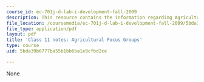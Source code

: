 ```yaml
---
course_id: ec-701j-d-lab-i-development-fall-2009
description: This resource contains the information regarding Agricultural Focus Groups.
file_location: /coursemedia/ec-701j-d-lab-i-development-fall-2009/5bda39b6777ba55b1bb6ba1e9cfbd2ce_MITEC_701JF09_lec11_notes.pdf
file_type: application/pdf
layout: pdf
title: 'Class 11 notes: Agricultural Focus Groups'
type: course
uid: 5bda39b6777ba55b1bb6ba1e9cfbd2ce

---
```

None